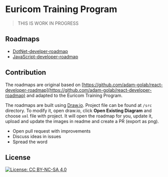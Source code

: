 # Euricom Training Program

> THIS IS WORK IN PROGRESS

## Roadmaps

- [DotNet-develper-roadmap](./dotnet/README.md)
- [JavaScript-developer-roadmap](./javascript/README.md)

## Contribution

The roadmaps are original based on [https://github.com/adam-golab/react-developer-roadmap](https://github.com/adam-golab/react-developer-roadmap) and adapted to the Euricom Training Program.

The roadmaps are built using [Draw.io](https://www.draw.io/). Project file can be found at `/src` directory. To modify it, open draw.io, click **Open Existing Diagram** and choose `xml` file with project. It will open the roadmap for you, update it, upload and update the images in readme and create a PR (export as png).

- Open pull request with improvements
- Discuss ideas in issues
- Spread the word

## License

[![License: CC BY-NC-SA 4.0](https://img.shields.io/badge/License-CC%20BY--NC--SA%204.0-lightgrey.svg)](https://creativecommons.org/licenses/by-nc-sa/4.0/)

